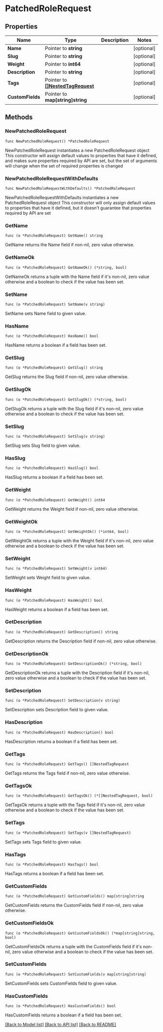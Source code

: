# PatchedRoleRequest

## Properties

Name | Type | Description | Notes
------------ | ------------- | ------------- | -------------
**Name** | Pointer to **string** |  | [optional] 
**Slug** | Pointer to **string** |  | [optional] 
**Weight** | Pointer to **int64** |  | [optional] 
**Description** | Pointer to **string** |  | [optional] 
**Tags** | Pointer to [**[]NestedTagRequest**](NestedTagRequest.md) |  | [optional] 
**CustomFields** | Pointer to **map[string]string** |  | [optional] 

## Methods

### NewPatchedRoleRequest

`func NewPatchedRoleRequest() *PatchedRoleRequest`

NewPatchedRoleRequest instantiates a new PatchedRoleRequest object
This constructor will assign default values to properties that have it defined,
and makes sure properties required by API are set, but the set of arguments
will change when the set of required properties is changed

### NewPatchedRoleRequestWithDefaults

`func NewPatchedRoleRequestWithDefaults() *PatchedRoleRequest`

NewPatchedRoleRequestWithDefaults instantiates a new PatchedRoleRequest object
This constructor will only assign default values to properties that have it defined,
but it doesn't guarantee that properties required by API are set

### GetName

`func (o *PatchedRoleRequest) GetName() string`

GetName returns the Name field if non-nil, zero value otherwise.

### GetNameOk

`func (o *PatchedRoleRequest) GetNameOk() (*string, bool)`

GetNameOk returns a tuple with the Name field if it's non-nil, zero value otherwise
and a boolean to check if the value has been set.

### SetName

`func (o *PatchedRoleRequest) SetName(v string)`

SetName sets Name field to given value.

### HasName

`func (o *PatchedRoleRequest) HasName() bool`

HasName returns a boolean if a field has been set.

### GetSlug

`func (o *PatchedRoleRequest) GetSlug() string`

GetSlug returns the Slug field if non-nil, zero value otherwise.

### GetSlugOk

`func (o *PatchedRoleRequest) GetSlugOk() (*string, bool)`

GetSlugOk returns a tuple with the Slug field if it's non-nil, zero value otherwise
and a boolean to check if the value has been set.

### SetSlug

`func (o *PatchedRoleRequest) SetSlug(v string)`

SetSlug sets Slug field to given value.

### HasSlug

`func (o *PatchedRoleRequest) HasSlug() bool`

HasSlug returns a boolean if a field has been set.

### GetWeight

`func (o *PatchedRoleRequest) GetWeight() int64`

GetWeight returns the Weight field if non-nil, zero value otherwise.

### GetWeightOk

`func (o *PatchedRoleRequest) GetWeightOk() (*int64, bool)`

GetWeightOk returns a tuple with the Weight field if it's non-nil, zero value otherwise
and a boolean to check if the value has been set.

### SetWeight

`func (o *PatchedRoleRequest) SetWeight(v int64)`

SetWeight sets Weight field to given value.

### HasWeight

`func (o *PatchedRoleRequest) HasWeight() bool`

HasWeight returns a boolean if a field has been set.

### GetDescription

`func (o *PatchedRoleRequest) GetDescription() string`

GetDescription returns the Description field if non-nil, zero value otherwise.

### GetDescriptionOk

`func (o *PatchedRoleRequest) GetDescriptionOk() (*string, bool)`

GetDescriptionOk returns a tuple with the Description field if it's non-nil, zero value otherwise
and a boolean to check if the value has been set.

### SetDescription

`func (o *PatchedRoleRequest) SetDescription(v string)`

SetDescription sets Description field to given value.

### HasDescription

`func (o *PatchedRoleRequest) HasDescription() bool`

HasDescription returns a boolean if a field has been set.

### GetTags

`func (o *PatchedRoleRequest) GetTags() []NestedTagRequest`

GetTags returns the Tags field if non-nil, zero value otherwise.

### GetTagsOk

`func (o *PatchedRoleRequest) GetTagsOk() (*[]NestedTagRequest, bool)`

GetTagsOk returns a tuple with the Tags field if it's non-nil, zero value otherwise
and a boolean to check if the value has been set.

### SetTags

`func (o *PatchedRoleRequest) SetTags(v []NestedTagRequest)`

SetTags sets Tags field to given value.

### HasTags

`func (o *PatchedRoleRequest) HasTags() bool`

HasTags returns a boolean if a field has been set.

### GetCustomFields

`func (o *PatchedRoleRequest) GetCustomFields() map[string]string`

GetCustomFields returns the CustomFields field if non-nil, zero value otherwise.

### GetCustomFieldsOk

`func (o *PatchedRoleRequest) GetCustomFieldsOk() (*map[string]string, bool)`

GetCustomFieldsOk returns a tuple with the CustomFields field if it's non-nil, zero value otherwise
and a boolean to check if the value has been set.

### SetCustomFields

`func (o *PatchedRoleRequest) SetCustomFields(v map[string]string)`

SetCustomFields sets CustomFields field to given value.

### HasCustomFields

`func (o *PatchedRoleRequest) HasCustomFields() bool`

HasCustomFields returns a boolean if a field has been set.


[[Back to Model list]](../README.md#documentation-for-models) [[Back to API list]](../README.md#documentation-for-api-endpoints) [[Back to README]](../README.md)


